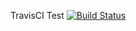 TravisCI Test [![Build Status](https://api.travis-ci.org/ElvizLai/travisci.svg?branch=master)](https://travis-ci.org/ElvizLai/travisci)